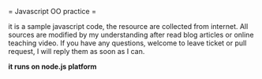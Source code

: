 = Javascript OO practice =

it is a sample javascript code, the resource are collected from internet. All sources are modified by my understanding after read blog articles or online teaching video. If you have any questions, welcome to leave ticket or pull request, I will reply them as soon as I can.

**it runs on node.js platform**
